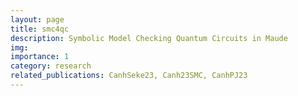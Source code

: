 ```yaml
---
layout: page
title: smc4qc
description: Symbolic Model Checking Quantum Circuits in Maude
img: 
importance: 1
category: research
related_publications: CanhSeke23, Canh23SMC, CanhPJ23
---
```

